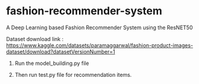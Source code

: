 # fashion-recommender-system
A Deep Learning based Fashion Recommender System using the ResNET50

Dataset download link : https://www.kaggle.com/datasets/paramaggarwal/fashion-product-images-dataset/download?datasetVersionNumber=1

1. Run the model_building.py file 

2. Then run test.py file for recommendation items.
